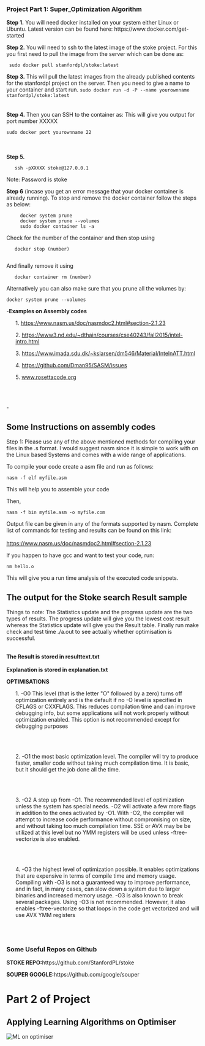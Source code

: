 <h3> Project Part 1: Super_Optimization Algorithm </h3>
<strong>Step 1.</strong> You will need docker installed on your system either Linux or Ubuntu. Latest version can be found here: https://www.docker.com/get-started

<strong>Step 2.</strong> You will need to ssh to the latest image of the stoke project. For this you first need to pull the image from the server which can be done as:
   ```
    sudo docker pull stanfordpl/stoke:latest
   ```
<strong>Step 3.</strong> This will pull the latest images from the already published contents for the stanfordpl project on the server. Then you need to give a name to your container and start run.
    ```
    sudo docker run -d -P --name yourownname stanfordpl/stoke:latest
    ```
<br></br>    
<strong>Step 4.</strong> Then you can SSH to the container as: This will give you output for port number XXXXX
   
  ```
  sudo docker port yourownname 22
  ```
<br> </br>
<strong>Step 5.</strong> 
  ```
     ssh -pXXXXX stoke@127.0.0.1
  ```
  Note: Password is stoke
  
<strong>Step 6</strong> (incase you get an error message that your docker container is already running). To stop and remove the docker container follow the steps as below:

```
     docker system prune
     docker system prune --volumes
     sudo docker container ls -a
```
Check for the number of the container and then stop using 

```
   docker stop (number)
   
```

And finally remove it using

``` 
   docker container rm (number)
```
Alternatively you can also make sure that you prune all the volumes by:

```
docker system prune --volumes

```

  
-<strong>Examples on Assembly codes</strong><ul>1. https://www.nasm.us/doc/nasmdoc2.html#section-2.1.23</ul>
                          <ol>2. https://www3.nd.edu/~dthain/courses/cse40243/fall2015/intel-intro.html</ol> 
                          <ol>3. https://www.imada.sdu.dk/~kslarsen/dm546/Material/IntelnATT.html </ol>
                         <ol>4. https://github.com/Dman95/SASM/issues </ol>
                          <ol>5. www.rosettacode.org</ol>
  <br>
  
  </br>
-<h2>Some Instructions on assembly codes</h2>
  
  Step 1: Please use any of the above mentioned methods for compiling your files in the .s format. I would suggest nasm since it is simple to work with on the Linux based Systems and comes with a wide range of applications. 
  
  To compile your code create a asm file and run as follows: 
  ```
  nasm -f elf myfile.asm
  
  ```
  This will help you to assemble your code
  
  Then, 
   
   ```
   nasm -f bin myfile.asm -o myfile.com
   
   ```
   Output file can be given in any of the formats supported by nasm. Complete list of commands for testing and results can be found on this link: <br></br>
   https://www.nasm.us/doc/nasmdoc2.html#section-2.1.23
   
   If you happen to have gcc and want to test your code, run:
   ```
   nm hello.o
   
   ```
   This will give you a run time analysis of the executed code snippets.
   
   
   
   

 <h2>The output for the Stoke search Result sample</h2>  
   Things to note: The Statistics update and the progress update are the two types of results. The progress update will give you the lowest cost result whereas the Statistics update will give you the Result table. Finally run make check and test time ./a.out to see actually whether optimisation is successful.
   <br>
   
   </br>
   
   <strong>The Result is stored in resulttext.txt</strong><br></br>
   <strong>Explanation is stored in explanation.txt</strong>
   
   <strong><h>OPTIMISATIONS</strong></h>
   <ol>1.  -O0 This level (that is the letter "O" followed by a zero) turns off optimization entirely and is the default if no -O level is specified in CFLAGS or CXXFLAGS. This reduces compilation time and can improve debugging info, but some applications will not work properly without optimization enabled. This option is not recommended except for debugging purposes</ol><br></br>
   
   <ol>2. -O1 the most basic optimization level. The compiler will try to produce faster, smaller code without taking much compilation time. It is basic, but it should get the job done all the time.</ol><br></br>
   
   <ol>3. -O2 A step up from -O1. The recommended level of optimization unless the system has special needs. -O2 will activate a few more flags in addition to the ones activated by -O1. With -O2, the compiler will attempt to increase code performance without compromising on size, and without taking too much compilation time. SSE or AVX may be be utilized at this level but no YMM registers will be used unless -ftree-vectorize is also enabled.</ol><br></br>
   
   <ol>4. -O3 the highest level of optimization possible. It enables optimizations that are expensive in terms of compile time and memory usage. Compiling with -O3 is not a guaranteed way to improve performance, and in fact, in many cases, can slow down a system due to larger binaries and increased memory usage. -O3 is also known to break several packages. Using -O3 is not recommended. However, it also enables -ftree-vectorize so that loops in the code get vectorized and will use AVX YMM registers </ol><br></br>

<h3>Some Useful Repos on Github</h3>
<p><strong>STOKE REPO:</strong>https://github.com/StanfordPL/stoke</p>
<p><strong>SOUPER GOOGLE:</strong>https://github.com/google/souper</p>


<h1>Part 2 of Project</h1>
<h2>Applying Learning Algorithms on Optimiser</h2>

![ML on optimiser](https://user-images.githubusercontent.com/23298265/58791057-cf1e6900-85f1-11e9-85e9-f55baa3babd4.png)


